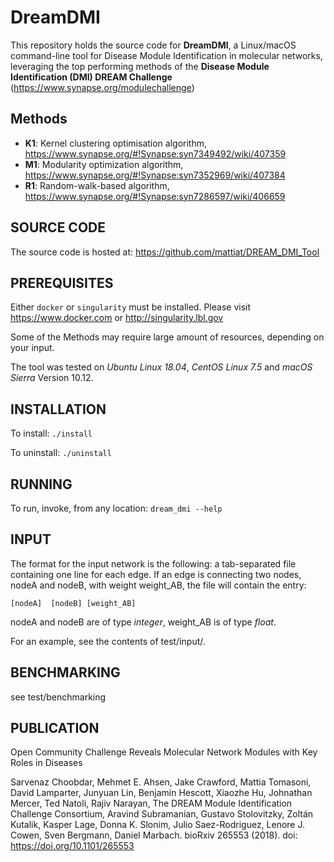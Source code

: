 # DreamDMI
This repository holds the source code for **DreamDMI**, a Linux/macOS command-line tool for Disease Module Identification in molecular networks, leveraging the top performing methods of the **Disease Module Identification (DMI) DREAM Challenge** (https://www.synapse.org/modulechallenge)

## Methods
* **K1**: Kernel clustering optimisation algorithm, https://www.synapse.org/#!Synapse:syn7349492/wiki/407359
* **M1**: Modularity optimization algorithm, https://www.synapse.org/#!Synapse:syn7352969/wiki/407384
* **R1**: Random-walk-based algorithm, https://www.synapse.org/#!Synapse:syn7286597/wiki/406659


## SOURCE CODE
The source code is hosted at: https://github.com/mattiat/DREAM_DMI_Tool

## PREREQUISITES
Either ```docker``` or ```singularity``` must be installed. Please visit https://www.docker.com or http://singularity.lbl.gov

Some of the Methods may require large amount of resources, depending on your input.

The tool was tested on *Ubuntu Linux 18.04*, *CentOS Linux 7.5* and *macOS Sierra* Version 10.12.


## INSTALLATION
To install: ```./install```

To uninstall: ```./uninstall```

## RUNNING
To run, invoke, from any location: ```dream_dmi --help```

## INPUT
The format for the input network is the following: a tab-separated file containing one line for each edge. If an edge is connecting two nodes, nodeA and nodeB, with weight weight_AB, the file will contain the entry:

```[nodeA]	[nodeB]	[weight_AB]```

nodeA and nodeB are of type *integer*, weight_AB is of type *float*.


For an example, see the contents of test/input/.

## BENCHMARKING
see test/benchmarking

## PUBLICATION
Open Community Challenge Reveals Molecular Network Modules with Key Roles in Diseases

Sarvenaz Choobdar, Mehmet E. Ahsen, Jake Crawford, Mattia Tomasoni, David Lamparter, Junyuan Lin, Benjamin Hescott, Xiaozhe Hu, Johnathan Mercer, Ted Natoli, Rajiv Narayan, The DREAM Module Identification Challenge Consortium, Aravind Subramanian, Gustavo Stolovitzky, Zoltán Kutalik, Kasper Lage, Donna K. Slonim, Julio Saez-Rodriguez, Lenore J. Cowen, Sven Bergmann, Daniel Marbach.
bioRxiv 265553 (2018). doi: https://doi.org/10.1101/265553
